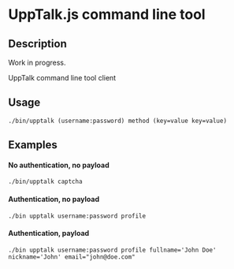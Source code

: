 # UppTalk.js command line tool

## Description
Work in progress.

UppTalk command line tool client

## Usage
```shell
./bin/upptalk (username:password) method (key=value key=value)
```

## Examples

#### No authentication, no payload
```shell
./bin/upptalk captcha
```
#### Authentication, no payload
```shell
./bin upptalk username:password profile
```
#### Authentication, payload
```shell
./bin upptalk username:password profile fullname='John Doe' nickname='John' email="john@doe.com"
```